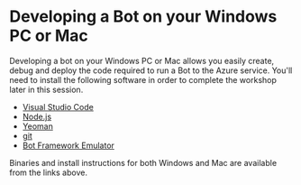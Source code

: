 # Developing a Bot on your Windows PC or Mac
Developing a bot on your Windows PC or Mac allows you easily create, debug and deploy the code required to run a Bot to the Azure service. You'll need to install the following software in order to complete the workshop later in this session.

* [Visual Studio Code](https://code.visualstudio.com/Download)
* [Node.js](https://nodejs.org/en/download/)
* [Yeoman](http://yeoman.io)
* [git](https://git-scm.com)
* [Bot Framework Emulator](https://github.com/Microsoft/BotFramework-Emulator)

Binaries and install instructions for both Windows and Mac are available from the links above. 